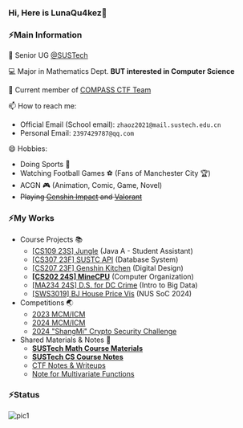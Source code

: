 ### Hi, Here is LunaQu4kez🌙

### ⚡Main Information

🏫 Senior UG [@SUSTech](https://www.sustech.edu.cn/) 

💻 Major in Mathematics Dept. **BUT interested in Computer Science** 

:crystal_ball: Current member of [COMPASS CTF Team](https://wiki.compass.college/) 

📫 How to reach me: 

- Official Email (School email): `zhaoz2021@mail.sustech.edu.cn` 
- Personal Email: `2397429787@qq.com` 

😄 Hobbies: 

- Doing Sports :bicyclist:
- Watching Football Games :soccer: (Fans of Manchester City :trophy:)
- ACGN :video_game: (Animation, Comic, Game, Novel)
- ~~Playing [Genshin Impact](https://ys.mihoyo.com/) and [Valorant](https://val.qq.com/main.html)~~



### ⚡My Works

- Course Projects 📚
  - [[CS109 23S] Jungle](https://github.com/wLUOw/Jungle) (Java A - Student Assistant)
  - [[CS307 23F] SUSTC API](https://github.com/wLUOw/CS307_23F_Project_Part2) (Database System)
  - [[CS207 23F] Genshin Kitchen](https://github.com/wLUOw/CS207_23F_Project_GenshinKitchen) (Digital Design)
  - [**[CS202 24S] MineCPU**](https://github.com/wLUOw/SUSTech_CS202_MineCPU) (Computer Organization)
  - [[MA234 24S] D.S. for DC Crime](https://github.com/wLUOw/MA234_Course_Project) (Intro to Big Data)
  - [[SWS3019] BJ House Price Vis](https://github.com/Dilemma-CMZ/SWS3019-2024) (NUS SoC 2024)
- Competitions 🌏
  - [2023 MCM/ICM](https://github.com/wLUOw/2023_MCM-ICM)
  - [2024 MCM/ICM](https://github.com/wLUOw/2024_MCM-ICM)
  - [2024 "ShangMi" Crypto Security Challenge](https://github.com/wLUOw/CTF_Writeups/tree/master/%E7%AC%AC%E4%BA%8C%E5%B1%8A%E7%86%B5%E5%AF%86%E6%9D%AF) 
- Shared Materials & Notes 🔑
  - [**SUSTech Math Course Materials**](https://github.com/wLUOw/SUSTech_Math_Course_Materials)
  - [**SUSTech CS Course Notes**](https://github.com/wLUOw/CS_Notes)
  - [CTF Notes & Writeups](https://github.com/wLUOw/CTF_Writeups) 
  - [Note for Multivariate Functions](https://github.com/wLUOw/Introduction_to_Multivariate_Functions) 




### ⚡Status

![pic1](https://github-readme-stats.mrcai.dev/api?username=LunaQu4kez&show_icons=true&count_private=true) 


